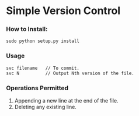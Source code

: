 # Simple Version Control

### How to Install:
    sudo python setup.py install

### Usage
    svc filename   // To commit.
    svc N          // Output Nth version of the file.

### Operations Permitted
1. Appending a new line at the end of the file.
2. Deleting any existing line.